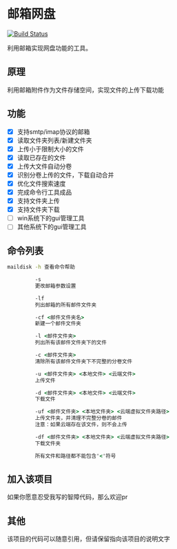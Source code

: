 # 邮箱网盘

[![Build Status](https//travis-ci.com/chenxuuu/Mail-Box-Net-Disk.svg?branch=master)](https//travis-ci.com/chenxuuu/Mail-Box-Net-Disk)

利用邮箱实现网盘功能的工具。

## 原理

利用邮箱附件作为文件存储空间，实现文件的上传下载功能

## 功能

- [x] 支持smtp/imap协议的邮箱
- [x] 读取文件夹列表/新建文件夹
- [x] 上传小于限制大小的文件
- [x] 读取已存在的文件
- [x] 上传大文件自动分卷
- [x] 识别分卷上传的文件，下载自动合并
- [x] 优化文件搜索速度
- [x] 完成命令行工具成品
- [x] 支持文件夹上传
- [x] 支持文件夹下载
- [ ] win系统下的gui管理工具
- [ ] 其他系统下的gui管理工具

## 命令列表

```cmd
maildisk -h 查看命令帮助

         -s
         更改邮箱参数设置

         -lf
         列出邮箱的所有邮件文件夹

         -cf <邮件文件夹名>
         新建一个邮件文件夹

         -l <邮件文件夹>
         列出所有该邮件文件夹下的文件

         -c <邮件文件夹>
         清除所有该邮件文件夹下不完整的分卷文件

         -u <邮件文件夹> <本地文件> <云端文件>
         上传文件

         -d <邮件文件夹> <本地文件> <云端文件>
         下载文件

         -uf <邮件文件夹> <本地文件夹> <云端虚拟文件夹路径>
         上传文件夹，并清理不完整分卷的邮件
         注意：如果云端存在该文件，则不会上传

         -df <邮件文件夹> <本地文件夹> <云端虚拟文件夹路径>
         下载文件夹

         所有文件和路径都不能包含'<'符号
```

## 加入该项目

如果你愿意忍受我写的智障代码，那么欢迎pr

## 其他

该项目的代码可以随意引用，但请保留指向该项目的说明文字
